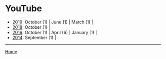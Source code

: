 # YouTube

  * [2019](./youtube-2019.md): 
      October (1) | 
      June (1) | 
      March (1) | 
  * [2018](./youtube-2018.md): 
      October (1) | 
  * [2016](./youtube-2016.md): 
      October (1) | 
      April (6) | 
      January (1) | 
  * [2014](./youtube-2014.md): 
      September (1) | 

----

[Home](../)
